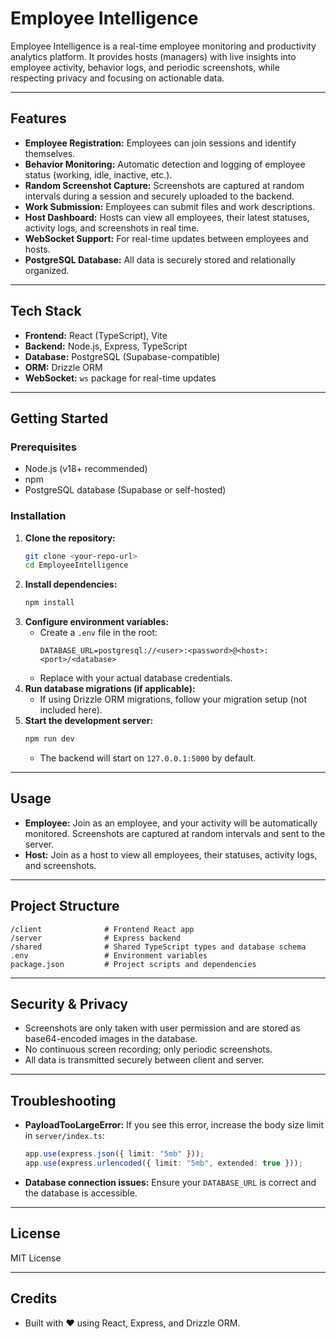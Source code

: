# Employee Intelligence

Employee Intelligence is a real-time employee monitoring and productivity analytics platform. It provides hosts (managers) with live insights into employee activity, behavior logs, and periodic screenshots, while respecting privacy and focusing on actionable data.

---

## Features

- **Employee Registration:** Employees can join sessions and identify themselves.
- **Behavior Monitoring:** Automatic detection and logging of employee status (working, idle, inactive, etc.).
- **Random Screenshot Capture:** Screenshots are captured at random intervals during a session and securely uploaded to the backend.
- **Work Submission:** Employees can submit files and work descriptions.
- **Host Dashboard:** Hosts can view all employees, their latest statuses, activity logs, and screenshots in real time.
- **WebSocket Support:** For real-time updates between employees and hosts.
- **PostgreSQL Database:** All data is securely stored and relationally organized.

---

## Tech Stack

- **Frontend:** React (TypeScript), Vite
- **Backend:** Node.js, Express, TypeScript
- **Database:** PostgreSQL (Supabase-compatible)
- **ORM:** Drizzle ORM
- **WebSocket:** `ws` package for real-time updates

---

## Getting Started

### Prerequisites

- Node.js (v18+ recommended)
- npm
- PostgreSQL database (Supabase or self-hosted)

### Installation

1. **Clone the repository:**
   ```bash
   git clone <your-repo-url>
   cd EmployeeIntelligence
   ```
2. **Install dependencies:**
   ```bash
   npm install
   ```
3. **Configure environment variables:**
   - Create a `.env` file in the root:
     ```
     DATABASE_URL=postgresql://<user>:<password>@<host>:<port>/<database>
     ```
   - Replace with your actual database credentials.
4. **Run database migrations (if applicable):**
   - If using Drizzle ORM migrations, follow your migration setup (not included here).
5. **Start the development server:**
   ```bash
   npm run dev
   ```
   - The backend will start on `127.0.0.1:5000` by default.

---

## Usage

- **Employee:** Join as an employee, and your activity will be automatically monitored. Screenshots are captured at random intervals and sent to the server.
- **Host:** Join as a host to view all employees, their statuses, activity logs, and screenshots.

---

## Project Structure

```
/client              # Frontend React app
/server              # Express backend
/shared              # Shared TypeScript types and database schema
.env                 # Environment variables
package.json         # Project scripts and dependencies
```

---

## Security & Privacy

- Screenshots are only taken with user permission and are stored as base64-encoded images in the database.
- No continuous screen recording; only periodic screenshots.
- All data is transmitted securely between client and server.

---

## Troubleshooting

- **PayloadTooLargeError:** If you see this error, increase the body size limit in `server/index.ts`:
  ```typescript
  app.use(express.json({ limit: "5mb" }));
  app.use(express.urlencoded({ limit: "5mb", extended: true }));
  ```
- **Database connection issues:** Ensure your `DATABASE_URL` is correct and the database is accessible.

---

## License

MIT License

---

## Credits

- Built with ❤️ using React, Express, and Drizzle ORM.
